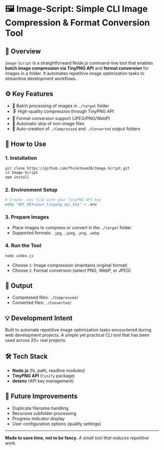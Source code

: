 # 🖼️ Image-Script: Simple CLI Image Compression & Format Conversion Tool

## 📌 Overview
`Image-Script` is a straightforward Node.js command-line tool that enables **batch image compression via TinyPNG API** and **format conversion** for images in a folder. It automates repetitive image optimization tasks to streamline development workflows.

## ⚙️ Key Features
* 📁 Batch processing of images in `./target` folder
* 🗜️ High-quality compression through TinyPNG API
* 🔄 Format conversion support (JPEG/PNG/WebP)
* 🧹 Automatic skip of non-image files
* 📂 Auto-creation of `./Compressed` and `./Converted` output folders

## 🚀 How to Use

### 1. Installation
```bash
git clone https://github.com/Thinkteam20/Image-Script.git
cd Image-Script
npm install
```

### 2. Environment Setup
```bash
# Create .env file with your TinyPNG API key
echo "API_KEY=your_tinypng_api_key" > .env
```

### 3. Prepare Images
* Place images to compress or convert in the `./target` folder
* Supported formats: `.jpg`, `.jpeg`, `.png`, `.webp`

### 4. Run the Tool
```bash
node index.js
```
* Choose `1`: Image compression (maintains original format)
* Choose `2`: Format conversion (select PNG, WebP, or JPEG)

## 📂 Output
* Compressed files: `./Compressed/`
* Converted files: `./Converted/`

## 💡 Development Intent
Built to automate repetitive image optimization tasks encountered during web development projects. A simple yet practical CLI tool that has been used across 20+ real projects.

## 🛠 Tech Stack
* **Node.js** (fs, path, readline modules)
* **TinyPNG API** (`tinify` package)
* **dotenv** (API key management)

## 🔮 Future Improvements
* Duplicate filename handling
* Recursive subfolder processing
* Progress indicator display
* User configuration options (quality settings)

---
**Made to save time, not to be fancy.** *A small tool that reduces repetitive work.*
